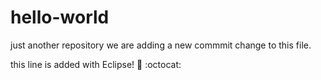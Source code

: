 # hello-world
just another repository
we are adding a new commmit change to this file.

this line is added with Eclipse! :tada: :octocat:

